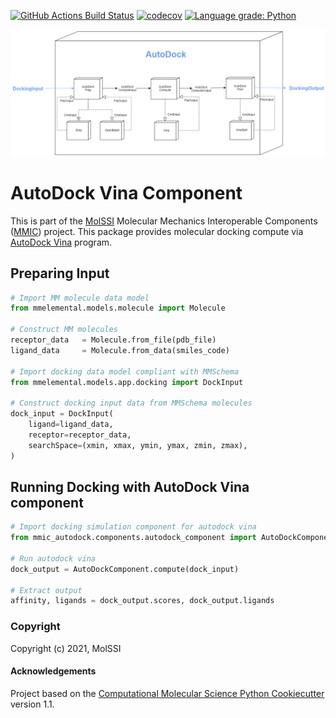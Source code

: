 [//]: # (Badges)
[![GitHub Actions Build Status](https://github.com/MolSSI/mmic_autodock/workflows/CI/badge.svg)](https://github.com/MolSSI/mmic_autodock/actions?query=workflow%3ACI)
[![codecov](https://codecov.io/gh/MolSSI/mmic_autodock/branch/master/graph/badge.svg)](https://codecov.io/gh/MolSSI/mmic_autodock/branch/master)
[![Language grade: Python](https://img.shields.io/lgtm/grade/python/g/MolSSI/mmic_autodock.svg?logo=lgtm&logoWidth=18)](https://lgtm.com/projects/g/MolSSI/mmic_mda/context:python)

<p align="center">
<img src="mmic_autodock/data/imgs/autodock.png">
</p>

# AutoDock Vina Component
This is part of the [MolSSI](http://molssi.org) Molecular Mechanics Interoperable Components ([MMIC](https://github.com/MolSSI/mmic)) project. This package provides molecular docking compute via [AutoDock Vina](http://vina.scripps.edu) program.

## Preparing Input

```python
# Import MM molecule data model
from mmelemental.models.molecule import Molecule

# Construct MM molecules
receptor_data   = Molecule.from_file(pdb_file)
ligand_data     = Molecule.from_data(smiles_code)

# Import docking data model compliant with MMSchema
from mmelemental.models.app.docking import DockInput

# Construct docking input data from MMSchema molecules
dock_input = DockInput(
    ligand=ligand_data,
    receptor=receptor_data,
    searchSpace=(xmin, xmax, ymin, ymax, zmin, zmax),
)
```

## Running Docking with AutoDock Vina component

```python
# Import docking simulation component for autodock vina
from mmic_autodock.components.autodock_component import AutoDockComponent

# Run autodock vina
dock_output = AutoDockComponent.compute(dock_input)

# Extract output
affinity, ligands = dock_output.scores, dock_output.ligands
```

### Copyright

Copyright (c) 2021, MolSSI


#### Acknowledgements

Project based on the
[Computational Molecular Science Python Cookiecutter](https://github.com/molssi/cookiecutter-cms) version 1.1.
